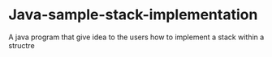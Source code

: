 # Java-sample-stack-implementation
A java program that give idea to the users how to implement a stack within a structre

